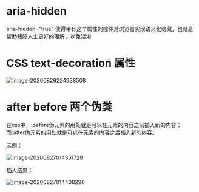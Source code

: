 # aria-hidden

aria-hidden="true" 使得带有这个属性的控件对浏览器实现语义化隐藏，也就是帮助残障人士更好的理解，以免混淆





# CSS text-decoration 属性

![image-20200826224938508](.\tips.assets\image-20200826224938508.png)



# after before 两个伪类

在css中，:before伪元素的用处就是可以在元素的内容之前插入新的内容；而:after伪元素的用处就是可以在元素的内容之后插入新的内容。

示例：

![image-20200827014351728](.\tips.assets\image-20200827014351728.png)

插入结果：

![image-20200827014408290](.\tips.assets\image-20200827014408290.png)
